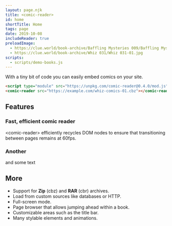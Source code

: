 ```yaml
---
layout: page.njk
title: <comic-reader>
id: home
shortTitle: Home
tags: page
date: 2019-10-08
includeReader: true
preloadImage:
  - https://clue.world/book-archive/Baffling Mysteries 009/Baffling Mysteries 09_01.jpg
  - https://clue.world/book-archive/Whiz 031/Whiz 031-01.jpg
scripts:
  - scripts/demo-books.js
---
```


With a tiny bit of code you can easily embed comics on your site.

```html
<script type="module" src="https://unpkg.com/comic-reader@0.4.0/mod.js"></script>
<comic-reader src="https://example.com/whiz-comics-01.cbz"></comic-reader>
```

## Features

<article class="feature">
<div class="description">

### Fast, efficient comic reader

&lt;comic-reader&gt; efficiently recycles DOM nodes to ensure that transitioning between pages remains at 60fps.

</div>
<comic-reader id="book1" title="Baffling Mysteries #9"></comic-reader>
</article>

<article class="feature">
<div class="description">

### Another

and some text

</div>
<comic-reader id="book2" title="Whiz Comics #31"></comic-reader>
</article>

## More

* Support for __Zip__ (cbz) and __RAR__ (cbr) archives.
* Load from custom sources like databases or HTTP.
* Full-screen mode.
* Page browser that allows jumping ahead within a book.
* Customizable areas such as the title bar.
* Many stylable elements and animations.